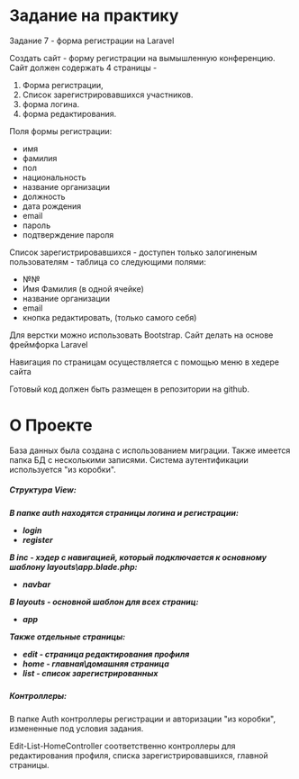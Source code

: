 <h1>Задание на практику</h1>

Задание 7 - форма регистрации на Laravel

Cоздать сайт - форму регистрации на вымышленную конференцию. 
Сайт должен содержать 4 страницы - 
1) Форма регистрации, 
2) Список зарегистрировавшихся участников. 
3) форма логина. 
4) форма редактирования. 

Поля формы регистрации:	
- имя
- фамилия
- пол
- национальность
- название организации
- должность
- дата рождения
- email
- пароль
- подтверждение пароля

Список зарегистрировавшихся - доступен только залогиненым пользователям - таблица со следующими полями:
 - №№
- Имя Фамилия (в одной ячейке)
-  название организации
- email
- кнопка редактировать, (только самого себя)

Для верстки можно использовать Bootstrap.
Сайт делать на основе фреймфорка Laravel

Навигация по страницам осуществляется с помощью меню в хедере сайта

Готовый код должен быть размещен в репозитории на github.

<h1>О Проекте</h1>

База данных была создана с использованием миграции. Также имеется папка БД с несколькими записями.
Система аутентификации используется "из коробки".

<h5>Структура View:<h5>
<p>В папке auth находятся страницы логина и регистрации:</p>
  <ul>
    <li>login</li>
    <li>register</li>
  </ul> 
<p>В inc - хэдер с навигацией, который подключается к основному шаблону layouts\app.blade.php:</p>
  <ul>
    <li>navbar</li>
  </ul> 
<p>В layouts - основной шаблон для всех страниц:</p>
  <ul>
    <li>app</li>
  </ul> 
<p>Также отдельные страницы:</p>
  <ul>
    <li>edit - страница редактирования профиля</li>
    <li>home - главная\домашняя страница</li>
    <li>list - список зарегистрированных</li>
  </ul> 

<h5>Контроллеры:</h5>
<p>В папке Auth контроллеры регистрации и авторизации "из коробки", измененные под условия задания.</p>
<p>Edit-List-HomeController соответственно контроллеры для редактирования профиля, списка зарегистрировавшихся, главной страницы.</p>
